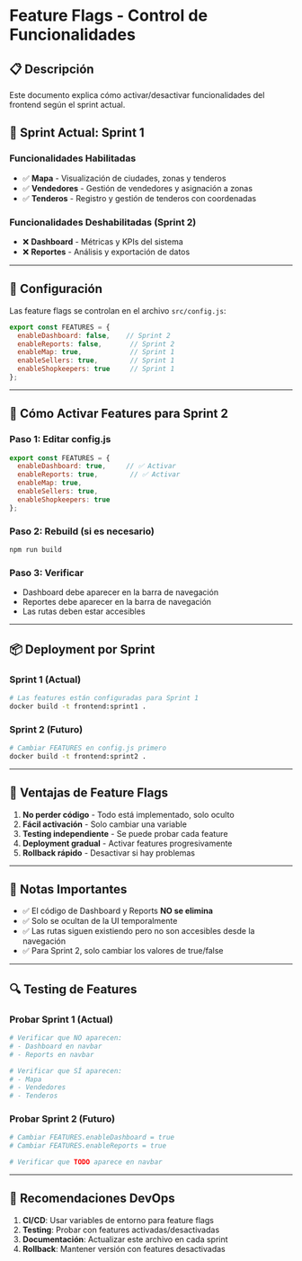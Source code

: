 # Feature Flags - Control de Funcionalidades

## 📋 Descripción

Este documento explica cómo activar/desactivar funcionalidades del frontend según el sprint actual.

## 🎯 Sprint Actual: Sprint 1

### Funcionalidades Habilitadas
- ✅ **Mapa** - Visualización de ciudades, zonas y tenderos
- ✅ **Vendedores** - Gestión de vendedores y asignación a zonas
- ✅ **Tenderos** - Registro y gestión de tenderos con coordenadas

### Funcionalidades Deshabilitadas (Sprint 2)
- ❌ **Dashboard** - Métricas y KPIs del sistema
- ❌ **Reportes** - Análisis y exportación de datos

---

## 🔧 Configuración

Las feature flags se controlan en el archivo `src/config.js`:

```javascript
export const FEATURES = {
  enableDashboard: false,    // Sprint 2
  enableReports: false,       // Sprint 2
  enableMap: true,            // Sprint 1
  enableSellers: true,        // Sprint 1
  enableShopkeepers: true     // Sprint 1
};
```

---

## 🚀 Cómo Activar Features para Sprint 2

### Paso 1: Editar config.js
```javascript
export const FEATURES = {
  enableDashboard: true,     // ✅ Activar
  enableReports: true,        // ✅ Activar
  enableMap: true,
  enableSellers: true,
  enableShopkeepers: true
};
```

### Paso 2: Rebuild (si es necesario)
```bash
npm run build
```

### Paso 3: Verificar
- Dashboard debe aparecer en la barra de navegación
- Reportes debe aparecer en la barra de navegación
- Las rutas deben estar accesibles

---

## 📦 Deployment por Sprint

### Sprint 1 (Actual)
```bash
# Las features están configuradas para Sprint 1
docker build -t frontend:sprint1 .
```

### Sprint 2 (Futuro)
```bash
# Cambiar FEATURES en config.js primero
docker build -t frontend:sprint2 .
```

---

## 🎯 Ventajas de Feature Flags

1. **No perder código** - Todo está implementado, solo oculto
2. **Fácil activación** - Solo cambiar una variable
3. **Testing independiente** - Se puede probar cada feature
4. **Deployment gradual** - Activar features progresivamente
5. **Rollback rápido** - Desactivar si hay problemas

---

## 📝 Notas Importantes

- ✅ El código de Dashboard y Reports **NO se elimina**
- ✅ Solo se ocultan de la UI temporalmente
- ✅ Las rutas siguen existiendo pero no son accesibles desde la navegación
- ✅ Para Sprint 2, solo cambiar los valores de true/false

---

## 🔍 Testing de Features

### Probar Sprint 1 (Actual)
```bash
# Verificar que NO aparecen:
# - Dashboard en navbar
# - Reports en navbar

# Verificar que SÍ aparecen:
# - Mapa
# - Vendedores
# - Tenderos
```

### Probar Sprint 2 (Futuro)
```bash
# Cambiar FEATURES.enableDashboard = true
# Cambiar FEATURES.enableReports = true

# Verificar que TODO aparece en navbar
```

---

## 🤝 Recomendaciones DevOps

1. **CI/CD**: Usar variables de entorno para feature flags
2. **Testing**: Probar con features activadas/desactivadas
3. **Documentación**: Actualizar este archivo en cada sprint
4. **Rollback**: Mantener versión con features desactivadas
